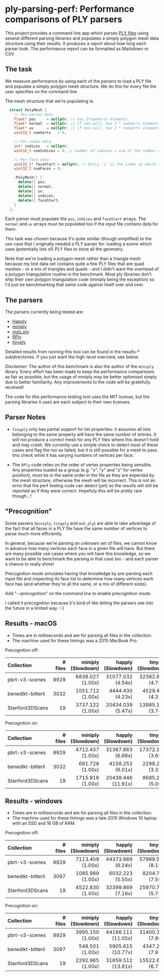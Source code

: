 ply-parsing-perf: Performance comparisons of PLY parsers
========================================================

This project provides a command line app which parses [PLY
files](https://pbrt.org/fileformat-v3.html) using several different parsing
libraries and populates a simply polygon mesh data structure using their
results. It produces a report about how long each parser took. The performance
report can be formatted as Markdown or CSV.


The task
--------

We measure performance by using each of the parsers to load a PLY file and
populate a simply polygon mesh structure. We do this for every file the user
specifies on the command line. 

The mesh structure that we're populating is:

```cpp
  struct PolyMesh {
    // Per-vertex data
    float* pos     = nullptr; // has 3*numVerts elements.
    float* normal  = nullptr; // if non-null, has 3 * numVerts elements.
    float* uv      = nullptr; // if non-null, has 2 * numVerts elements.
    uint32_t numVerts   = 0;

    // Per-index data
    int* indices   = nullptr;
    uint32_t numIndices = 0; // number of indices = sum of the number of indices for each face

    // Per-face data
    uint32_t* faceStart = nullptr; // Entry 'i' is the index at which the indices for this face start. It has `numFaces + 1` entries.
    uint32_t numFaces = 0;

    ~PolyMesh() {
      delete[] pos;
      delete[] normal;
      delete[] uv;
      delete[] indices;
      delete[] faceStart;
    }
  };
```

Each parser must populate the `pos`, `indices` and `faceStart` arrays. The
`normal` and `uv` arrays must be populated too if the input file contains data
for them.

This task was chosen because it's quite similar (though simplified) to the use
case that I originally needed a PLY parser for: loading a scene which uses
(potentially lots of) PLY files to store all the geometry. 

Note that we're loading a polygon mesh rather than a triangle mesh because my
test data set contains quite a few PLY files that are quad meshes - or a mix
of triangles and quads - and I didn't want the overhead of a polygon
triangulation routine in the benchmark. Most ply libraries don't ship their
own polygon triangulation code (miniply being the exception) so I'd just be
benchmarking that same code against itself over and over.


The parsers
-----------

The parsers currently being tested are:

* [Happly](https://github.com/nmwsharp/happly)
* [miniply](https://github.com/vilya/miniply)
* [msh_ply](https://github.com/mhalber/msh)
* [RPly](http://w3.impa.br/~diego/software/rply/)
* [tinyply](https://github.com/ddiakopoulos/tinyply)

Detailed results from running this tool can be found in the results-\* 
subdirectories. If you just want the high-level overview, see below.

*Disclaimer:* The author of this benchmark is also the author of the `miniply`
library. Every effort has been made to keep the performance comparisons as
fair as possible, but the usage of miniply may be better optimised simply due
to better familiarity. Any improvements to the code will be gratefully
received!

The code for this performance testing tool uses the MIT license, but the
parsing libraries it uses are each subject to their own licenses.


Parser Notes
------------

* `tinyply` only has partial support for list properties: it assumes all lists
  belonging to the same property will have the same number of entries. It will 
  not produce a correct mesh for any PLY files where this doesn't hold and may
  crash. We currently use a simple check to detect most of these cases and flag
  the run as failed, but it is still possible for a mesh to pass this check
  while it has varying numbers of vertices per face.

* The `RPly` code relies on the order of vertex properties being sensible. Any
  properties loaded as a group (e.g. "x", "y" and "z" for vertex position), 
  must be in the same order in the file as they are expected by the mesh 
  structure, otherwise the mesh will be incorrect. This is not an error that the
  perf testing code can detect (yet) so the results will still be reported as if 
  they were correct. Hopefuly this will be pretty rare though...!


"Precognition"
--------------

Some parsers (`miniply`, `tinyply` and `msh_ply`) are able to take advantage
of the fact that all faces in a PLY file have the same number of vertices to
parse much more efficiently. 

In general, because we're parsing an unknown set of files, we cannot know in
advance how many vertices each face in a given file will have. But there are
many possible use cases where you will have this knowledge, so we want to be
able to benchmark the parsing in that case too - and each parser a chance to
really shine!

Precognition mode simulates having that knowledge by pre-parsing each input
file and inspecting its face list to determine how many vertices each face has
(and whether they're all the same, or a mix of different sizes).

Add "--precognition" on the command line to enable precognition mode.

I called it precognition because it's kind of like letting the parsers see
into the future in a limited way. :-)


Results - macOS
---------------

* Times are in milliseconds and are for parsing all files in the collection.
* The machine used for these timings was a 2015 MacBook Pro.

Precognition off:

| Collection        | # files |      miniply (Slowdown) |       happly (Slowdown) |      tinyply (Slowdown) |         rply (Slowdown) |      msh_ply (Slowdown) |
| :---------------- | ------: | ----------------------: | ----------------------: | ----------------------: | ----------------------: | ----------------------: |
| pbrt-v3-scenes    |    8929 |     6838.027    (1.00x) |    31077.032    (4.54x) |    32362.829    (4.73x) |    16190.874    (2.37x) |    12732.350    (1.86x) |
| benedikt-bitterli |    3032 |     1051.712    (1.00x) |     4444.430    (4.23x) |     4529.466    (4.31x) |     2440.715    (2.32x) |     2083.407    (1.98x) |
| Stanford3DScans   |      19 |     3737.122    (1.00x) |    20434.039    (5.47x) |    13985.160    (3.74x) |     7038.619    (1.88x) |     8196.966    (2.19x) |


Precognition on:

| Collection        | # files |      miniply (Slowdown) |       happly (Slowdown) |      tinyply (Slowdown) |         rply (Slowdown) |      msh_ply (Slowdown) |
| :---------------- | ------: | ----------------------: | ----------------------: | ----------------------: | ----------------------: | ----------------------: |
| pbrt-v3-scenes    |    8929 |     4712.437    (1.00x) |    31367.663    (6.66x) |    17372.192    (3.69x) |    16392.887    (3.48x) |     4279.931    (0.91x) |
| benedikt-bitterli |    3032 |      691.728    (1.00x) |     4158.252    (6.01x) |     2298.285    (3.32x) |     2402.375    (3.47x) |      570.404    (0.82x) |
| Stanford3DScans   |      19 |     1715.916    (1.00x) |    20438.446   (11.91x) |     8685.205    (5.06x) |     7356.329    (4.29x) |     2633.932    (1.54x) |


Results - windows
-----------------

* Times are in milliseconds and are for parsing all files in the collection.
* The machine used for these timings was a late-2015 Windows 10 laptop with an SSD and 16 GB of RAM.

Precognition off:

| Collection        | # files |      miniply (Slowdown) |       happly (Slowdown) |      tinyply (Slowdown) |         rply (Slowdown) |      msh_ply (Slowdown) |
| :---------------- | ------: | ----------------------: | ----------------------: | ----------------------: | ----------------------: | ----------------------: |
| pbrt-v3-scenes    |    8929 |     7113.409    (1.00x) |    44373.969    (6.24x) |    57969.526    (8.15x) |    21610.375    (3.04x) |    12735.811    (1.79x) |
| benedikt-bitterli |    3097 |     1085.989    (1.00x) |     6032.223    (5.55x) |     8204.742    (7.56x) |     3208.540    (2.95x) |     2041.111    (1.88x) |
| Stanford3DScans   |      19 |     4522.830    (1.00x) |    32399.869    (7.16x) |    25970.744    (5.74x) |     9152.970    (2.02x) |     8507.491    (1.88x) |


Precognition on:

| Collection        | # files |      miniply (Slowdown) |       happly (Slowdown) |      tinyply (Slowdown) |         rply (Slowdown) |      msh_ply (Slowdown) |
| :---------------- | ------: | ----------------------: | ----------------------: | ----------------------: | ----------------------: | ----------------------: |
| pbrt-v3-scenes    |    8929 |     3995.150    (1.00x) |    44166.111   (11.05x) |    31400.388    (7.86x) |    21925.320    (5.49x) |     5880.937    (1.47x) |
| benedikt-bitterli |    3097 |      548.501    (1.00x) |     5905.615   (10.77x) |     4347.213    (7.93x) |     3226.671    (5.88x) |      844.254    (1.54x) |
| Stanford3DScans   |      19 |     2292.965    (1.00x) |    31659.512   (13.81x) |    15522.631    (6.77x) |     9505.679    (4.15x) |     4031.203    (1.76x) |
